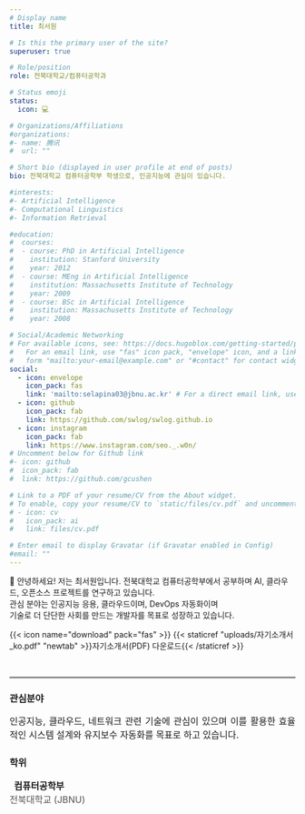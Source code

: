```yaml
---
# Display name
title: 최서원

# Is this the primary user of the site?
superuser: true

# Role/position
role: 전북대학교/컴퓨터공학과

# Status emoji
status:
  icon: 💻

# Organizations/Affiliations
#organizations:
#- name: 腾讯
#  url: ""

# Short bio (displayed in user profile at end of posts)
bio: 전북대학교 컴퓨터공학부 학생으로, 인공지능에 관심이 있습니다.

#interests:
#- Artificial Intelligence
#- Computational Linguistics
#- Information Retrieval

#education:
#  courses:
#  - course: PhD in Artificial Intelligence
#    institution: Stanford University
#    year: 2012
#  - course: MEng in Artificial Intelligence
#    institution: Massachusetts Institute of Technology
#    year: 2009
#  - course: BSc in Artificial Intelligence
#    institution: Massachusetts Institute of Technology
#    year: 2008

# Social/Academic Networking
# For available icons, see: https://docs.hugoblox.com/getting-started/page-builder/#icons
#   For an email link, use "fas" icon pack, "envelope" icon, and a link in the
#   form "mailto:your-email@example.com" or "#contact" for contact widget.
social:
  - icon: envelope
    icon_pack: fas
    link: 'mailto:selapina03@jbnu.ac.kr' # For a direct email link, use "mailto:test@example.org".
  - icon: github
    icon_pack: fab
    link: https://github.com/swlog/swlog.github.io
  - icon: instagram
    icon_pack: fab
    link: https://www.instagram.com/seo._.w0n/
# Uncomment below for Github link
#- icon: github
#  icon_pack: fab
#  link: https://github.com/gcushen

# Link to a PDF of your resume/CV from the About widget.
# To enable, copy your resume/CV to `static/files/cv.pdf` and uncomment the lines below.
# - icon: cv
#   icon_pack: ai
#   link: files/cv.pdf

# Enter email to display Gravatar (if Gravatar enabled in Config)
#email: ""
---
```


👋 안녕하세요! 저는 최서원입니다. 전북대학교 컴퓨터공학부에서 공부하며 AI, 클라우드, 오픈소스 프로젝트를 연구하고 있습니다.  
관심 분야는 인공지능 응용, 클라우드이며, DevOps 자동화이며  
기술로 더 단단한 사회를 만드는 개발자를 목표로 성장하고 있습니다.   

{{< icon name="download" pack="fas" >}} {{< staticref "uploads/자기소개서_ko.pdf" "newtab" >}}자기소개서(PDF) 다운로드{{< /staticref >}}

<div style="margin-top:20px; padding-top:10px;">

  <hr style="border:0; border-top:2px solid #ccc; width:100%; margin-bottom:20px;">

  <h3 style="font-weight:700;">관심분야</h3>
  <p style="text-align:justify; font-size:1rem; margin-top:10px;">
    인공지능, 클라우드, 네트워크 관련 기술에 관심이 있으며
    이를 활용한 효율적인 시스템 설계와 유지보수 자동화를 목표로 하고 있습니다.
  </p>

  <h3 style="font-weight:700; margin-top:25px;">학위</h3>
  <p style="text-align:justify; font-size:1rem; margin-top:10px;">
    <i class="fas fa-graduation-cap" style="margin-right:8px; color:#000;"></i>
    <strong>컴퓨터공학부</strong><br>
    <span style="color:#555;">전북대학교 (JBNU)</span>
  </p>

</div>
